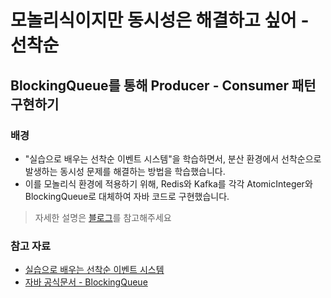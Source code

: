 # 모놀리식이지만 동시성은 해결하고 싶어 - 선착순

## BlockingQueue를 통해 Producer - Consumer 패턴 구현하기

### 배경

- "실습으로 배우는 선착순 이벤트 시스템"을 학습하면서, 분산 환경에서 선착순으로 발생하는 동시성 문제를 해결하는 방법을 학습했습니다.
- 이를 모놀리식 환경에 적용하기 위해, Redis와 Kafka를 각각 AtomicInteger와 BlockingQueue로 대체하여 자바 코드로 구현했습니다.

> 자세한 설명은 [블로그](https://junpak.tistory.com/49)를 참고해주세요

### 참고 자료

- [실습으로 배우는 선착순 이벤트 시스템](https://www.inflearn.com/course/선착순-이벤트-시스템-실습)
- [자바 공식문서 - BlockingQueue](https://docs.oracle.com/javase/8/docs/api/java/util/concurrent/BlockingQueue.html)
